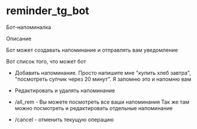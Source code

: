 # reminder_tg_bot
Бот-напоминалка

Описание

Бот может создавать напоминание и отправлять вам уведомление

Вот список того, что может бот

- Добавить напоминание. Просто напишите мне "купить хлеб завтра", "посмотреть супчик через 20 минут". Я запомню это и напомню вам

- Редактировать и удалять напоминание

- /all_rem - Вы можете посмотреть все ваши напоминания Так же там можно посмотреть и редактировать отдельные напоминание

- /cancel - отменить текущую операцию

